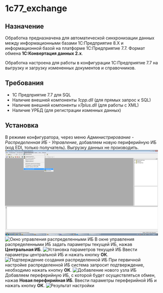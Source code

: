 # 1c77_exchange

## Назначение ##

Обработка предназначена для автоматической синхронизации данных между информационными базами 1С:Предприятие 8.X и информационной базой на платформе 1C:Предприятие 7.7. Формат обмена **1С:Конвертация данных 2.х**.

Обработка настроена для работы в конфигурации 1С:Предприятие 7.7 на выгрузку и загрузку измененных документов и справочников.

## Требования ##

- 1С Предприятие 7.7 для SQL
- Наличие внешней компоненты *1cpp.dll* (для прямых запрос к SQL)  
- Наличие внешней компоненты *v7plus.dll* (для работы с XML)
- Наличие УРБД (для регистрации изменных данных)

## Установка ##

В режиме конфигуратора, через меню *Администрирование - Распределенная ИБ - Управление*, добавляем новую периферийную ИБ (код EDI, только получатель). Выгрузку данных не производить.
![Администрирование - Распределенная ИБ - Управление](https://raw.githubusercontent.com/vnlunkov/1c77_exchange/master/Img/ReadMe_01.png)
![Окно управления распределенными ИБ](https://github.com/vnlunkov/1c77_exchange/blob/master/Img/Read-Me-02.png?raw=true)
В окне управления распределенными ИБ задать параметры текущей ИБ, нажав **Центральная ИБ**.
![Установка параметров текущей ИБ](https://github.com/vnlunkov/1c77_exchange/blob/master/Img/Read-Me-03.png?raw=true)
Ввести параметры центральной ИБ и нажать кнопку **ОК**.
![Подтверждение создания распределенной ИБ](https://github.com/vnlunkov/1c77_exchange/blob/master/Img/Read-Me-04.png?raw=true)
При первичной настройке распределенной ИБ система запросит подтверждение, необходимо нажать кнопку **ОК**.
![Добавление нового узла ИБ](https://github.com/vnlunkov/1c77_exchange/blob/master/Img/Read-Me-06.png?raw=true)
Добавляем переферийную ИБ, с которой будет осуществляться обмен, нажав **Новая перефирийная ИБ**. Ввести параметры переферийной ИБ и нажать кнопку **ОК**.
![Результат настройки](https://github.com/vnlunkov/1c77_exchange/blob/master/Img/Read-Me-07.png?raw=true)
